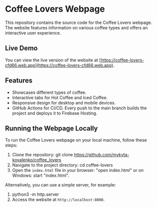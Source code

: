 # Coffee Lovers Webpage

This repository contains the source code for the Coffee Lovers webpage.
The website features information on various coffee types and offers an interactive user experience.

## Live Demo

You can view the live version of the website at [https://coffee-lovers-cfd66.web.app](https://coffee-lovers-cfd66.web.app).

## Features

- Showcases different types of coffee.
- Interactive tabs for Hot Coffee and Iced Coffee.
- Responsive design for desktop and mobile devices.
- GitHub Actions for CI/CD. Every push to the main branch builds the project and deploys it to Firebase Hosting.

## Running the Webpage Locally

To run the Coffee Lovers webpage on your local machine, follow these steps:

1. Clone the repository:
   git clone https://github.com/mykyta-kovalenko/coffee_lovers
2. Navigate to the project directory:
   cd coffee-lovers
3. Open the `index.html` file in your browser: "open index.html" or on Windows: start "index.html".

Alternatively, you can use a simple server, for example:

1. python3 -m http.server
2. Access the website at `http://localhost:8000`.
